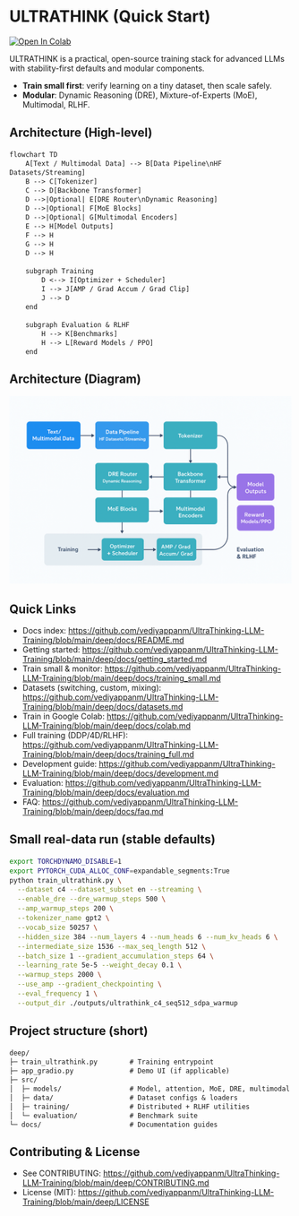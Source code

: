 # ULTRATHINK (Quick Start)

[![Open In Colab](https://colab.research.google.com/assets/colab-badge.svg)](https://colab.research.google.com/github/vediyappanm/UltraThinking-LLM-Training/blob/main/deep/docs/colab.ipynb)

ULTRATHINK is a practical, open-source training stack for advanced LLMs with stability-first defaults and modular components.

- **Train small first**: verify learning on a tiny dataset, then scale safely.
- **Modular**: Dynamic Reasoning (DRE), Mixture-of-Experts (MoE), Multimodal, RLHF.

## Architecture (High-level)

```mermaid
flowchart TD
    A[Text / Multimodal Data] --> B[Data Pipeline\nHF Datasets/Streaming]
    B --> C[Tokenizer]
    C --> D[Backbone Transformer]
    D -->|Optional| E[DRE Router\nDynamic Reasoning]
    D -->|Optional| F[MoE Blocks]
    D -->|Optional| G[Multimodal Encoders]
    E --> H[Model Outputs]
    F --> H
    G --> H
    D --> H

    subgraph Training
        D <--> I[Optimizer + Scheduler]
        I --> J[AMP / Grad Accum / Grad Clip]
        J --> D
    end

    subgraph Evaluation & RLHF
        H --> K[Benchmarks]
        H --> L[Reward Models / PPO]
    end
```

## Architecture (Diagram)

![ULTRATHINK Architecture](docs/images/architecture.png)

## Quick Links
- Docs index: https://github.com/vediyappanm/UltraThinking-LLM-Training/blob/main/deep/docs/README.md
- Getting started: https://github.com/vediyappanm/UltraThinking-LLM-Training/blob/main/deep/docs/getting_started.md
- Train small & monitor: https://github.com/vediyappanm/UltraThinking-LLM-Training/blob/main/deep/docs/training_small.md
- Datasets (switching, custom, mixing): https://github.com/vediyappanm/UltraThinking-LLM-Training/blob/main/deep/docs/datasets.md
- Train in Google Colab: https://github.com/vediyappanm/UltraThinking-LLM-Training/blob/main/deep/docs/colab.md
- Full training (DDP/4D/RLHF): https://github.com/vediyappanm/UltraThinking-LLM-Training/blob/main/deep/docs/training_full.md
- Development guide: https://github.com/vediyappanm/UltraThinking-LLM-Training/blob/main/deep/docs/development.md
- Evaluation: https://github.com/vediyappanm/UltraThinking-LLM-Training/blob/main/deep/docs/evaluation.md
- FAQ: https://github.com/vediyappanm/UltraThinking-LLM-Training/blob/main/deep/docs/faq.md

## Small real-data run (stable defaults)
```bash
export TORCHDYNAMO_DISABLE=1
export PYTORCH_CUDA_ALLOC_CONF=expandable_segments:True
python train_ultrathink.py \
  --dataset c4 --dataset_subset en --streaming \
  --enable_dre --dre_warmup_steps 500 \
  --amp_warmup_steps 200 \
  --tokenizer_name gpt2 \
  --vocab_size 50257 \
  --hidden_size 384 --num_layers 4 --num_heads 6 --num_kv_heads 6 \
  --intermediate_size 1536 --max_seq_length 512 \
  --batch_size 1 --gradient_accumulation_steps 64 \
  --learning_rate 5e-5 --weight_decay 0.1 \
  --warmup_steps 2000 \
  --use_amp --gradient_checkpointing \
  --eval_frequency 1 \
  --output_dir ./outputs/ultrathink_c4_seq512_sdpa_warmup
```

## Project structure (short)
```
deep/
├─ train_ultrathink.py        # Training entrypoint
├─ app_gradio.py              # Demo UI (if applicable)
├─ src/
│  ├─ models/                 # Model, attention, MoE, DRE, multimodal
│  ├─ data/                   # Dataset configs & loaders
│  ├─ training/               # Distributed + RLHF utilities
│  └─ evaluation/             # Benchmark suite
└─ docs/                      # Documentation guides
```

## Contributing & License
- See CONTRIBUTING: https://github.com/vediyappanm/UltraThinking-LLM-Training/blob/main/deep/CONTRIBUTING.md
- License (MIT): https://github.com/vediyappanm/UltraThinking-LLM-Training/blob/main/deep/LICENSE

